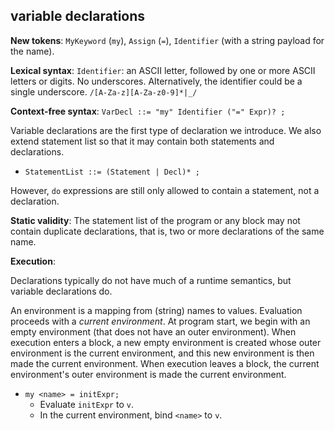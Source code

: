 ## variable declarations

**New tokens**: `MyKeyword` (`my`), `Assign` (`=`), `Identifier` (with a string
payload for the name).

**Lexical syntax**: `Identifier`: an ASCII letter, followed by one or more
ASCII letters or digits. No underscores. Alternatively, the identifier could
be a single underscore. `/[A-Za-z][A-Za-z0-9]*|_/`

**Context-free syntax**: `VarDecl ::= "my" Identifier ("=" Expr)? ;`

Variable declarations are the first type of declaration we introduce. We also
extend statement list so that it may contain both statements and declarations.

* `StatementList ::= (Statement | Decl)* ;`

However, `do` expressions are still only allowed to contain a statement, not a
declaration.

**Static validity**: The statement list of the program or any block may not
contain duplicate declarations, that is, two or more declarations of the same
name.

**Execution**:

Declarations typically do not have much of a runtime semantics, but variable
declarations do.

An environment is a mapping from (string) names to values. Evaluation proceeds
with a _current environment_. At program start, we begin with an empty
environment (that does not have an outer environment). When execution enters
a block, a new empty environment is created whose outer environment is the
current environment, and this new environment is then made the current
environment. When execution leaves a block, the current environment's outer
environment is made the current environment.

* `my <name> = initExpr;`
    * Evaluate `initExpr` to `v`.
    * In the current environment, bind `<name>` to `v`.

